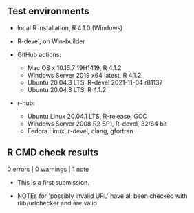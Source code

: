 ## Test environments
* local R installation, R 4.1.0 (Windows)

* R-devel, on Win-builder

* GitHub actions:
  * Mac OS x 10.15.7 19H1419, R 4.1.2
  * Windows Server 2019 x64 latest, R 4.1.2
  * Ubuntu 20.04.3 LTS, R-devel 2021-11-04 r81137
  * Ubuntu 20.04.3 LTS, R 4.1.2

* r-hub:
  * Ubuntu Linux 20.04.1 LTS, R-release, GCC
  * Windows Server 2008 R2 SP1, R-devel, 32/64 bit
  * Fedora Linux, r-devel, clang, gfortran

## R CMD check results

0 errors | 0 warnings | 1 note

* This is a first submission.

* NOTEs for 'possibly invalid URL' have all been checked with rlib/urlchecker and are valid.
